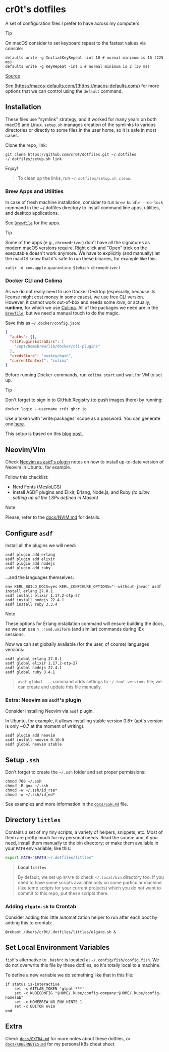 # cr0t's dotfiles

A set of configuration files I prefer to have across my computers.

> [!tip]
>
> On macOS consider to set keyboard repeat to the fastest values via console:
>
> ```console
> defaults write -g InitialKeyRepeat -int 10 # normal minimum is 15 (225 ms)
> defaults write -g KeyRepeat -int 1 # normal minimum is 2 (30 ms)
> ```
>
> [Source](https://apple.stackexchange.com/questions/10467/how-to-increase-keyboard-key-repeat-rate-on-os-x)

See [https://macos-defaults.com/](https://macos-defaults.com/) for more options
that we can control using the `default` command.

## Installation

These files use "symlink" strategy, and it worked for many years on both macOS
and Linux. `setup.sh` manages creation of the symlinks to various directories
or directly to some files in the user home, so it is safe in most cases.

Clone the repo, link:

```console
git clone https://github.com/cr0t/dotfiles.git ~/.dotfiles
~/.dotfiles/setup.sh link
```

Enjoy!

> To clean up the links, run `~/.dotfiles/setup.sh clean`.

### Brew Apps and Utilities

In case of fresh machine installation, consider to run `brew bundle --no-lock`
command in the ~/.dotfiles directory to install command line apps, utilities,
and desktop applications.

See [`Brewfile`](Brewfile) for the apps.

> [!tip]
>
> Some of the apps (e.g., `chromedriver`) don't have all the signatures as
> modern macOS versions require. Right click and "Open" trick on the executable
> doesn't work anymore. We have to explicitly (and manually) let the macOS know
> that it's safe to run these binaries, for example like this:
>
> ```shell
> xattr -d com.apple.quarantine $(which chromedriver)
> ```

### Docker CLI and Colima

As we do not really need to use Docker Desktop (especially, because its license
might cost money in some cases), we use free CLI version. However, it cannot
work out-of-box and needs some _love_, or actually, **runtime**, for which we
use [Colima](https://github.com/abiosoft/colima). All of the packages we need
are in the [`Brewfile`](Brewfile), but we need a manual touch to do the magic.

Save this as `~/.docker/config.json`:

```json
{
  "auths": {},
  "cliPluginsExtraDirs": [
    "/opt/homebrew/lib/docker/cli-plugins"
  ],
  "credsStore": "osxkeychain",
  "currentContext": "colima"
}
```

Before running Docker-commands, run `colima start` and wait for VM to set up.

> [!tip]
>
> Don't forget to sign in to GitHub Registry (to push images there) by running:
>
> `docker login --username cr0t ghcr.io`
>
> Use a token with 'write:packages' scope as a password. You can generate one
> [here](https://github.com/settings/tokens).

This setup is based on this [blog post](https://dev.to/elliotalexander/how-to-use-docker-without-docker-desktop-on-macos-217m).

## Neovim/Vim

Check [Neovim as asdf's plugin](#extra-neovim-as-asdfs-plugin) notes on how to
install up-to-date version of Neovim in Ubuntu, for example.

Follow this checklist:

- Nerd Fonts (MesloLGS)
- Install ASDF plugins and Elixir, Erlang, Node.js, and Ruby _(to allow setting
up all the LSPs defined in Mason)_

> [!note]
>
> Please, refer to the [docs/NVIM.md](docs/NVIM.md) for details.

## Configure `asdf`

Install all the plugins we will need:

```console
asdf plugin add erlang
asdf plugin add elixir
asdf plugin add nodejs
asdf plugin add ruby
```

…and the languages themselves:

```console
env KERL_BUILD_DOCS=yes KERL_CONFIGURE_OPTIONS="--without-javac" asdf install erlang 27.0.1
asdf install elixir 1.17.2-otp-27
asdf install nodejs 22.4.1
asdf install ruby 3.3.4
```

> [!note]
>
> These options for Erlang installation command will ensure building the docs,
> so we can use `h :rand.uniform` (and similar) commands during IEx sessions.

Now we can set globally available (for the user, of course) languages versions:

```console
asdf global erlang 27.0.1
asdf global elixir 1.17.2-otp-27
asdf global nodejs 22.4.1
asdf global ruby 3.4.1
```

> `asdf global ...` command adds settings to `~/.tool-versions` file; we can
> create and update this file manually.

### Extra: Neovim as `asdf`'s plugin

Consider installing Neovim via `asdf` plugin.

In Ubuntu, for example, it allows installing stable version 0.8+ (apt's version
is only ~0.7 at the moment of writing).

```console
asdf plugin add neovim
asdf install neovim 0.10.0
asdf global neovim stable
```

## Setup `.ssh`

Don't forget to create the `~/.ssh` folder and set proper permissions:

```console
chmod 700 ~/.ssh
chmod -R go= ~/.ssh
chmod -w ~/.ssh/id_rsa*
chmod -w ~/.ssh/id_ed*
```

See examples and more information in the [`docs/SSH.md`](docs/SSH.md) file.

## Directory `littles`

Contains a set of my tiny scripts, a variety of helpers, snippets, etc. Most of
them are pretty much for my personal needs. Read the source and, if you need,
install them manually to the bin directory; or make them available in your
`PATH` env variable, like this:

```bash
export PATH="$PATH:~/.dotfiles/littles"
```

> **Local `littles`**
>
> By default, we set up `$PATH` to check `~/.local/bin` directory too. If you
> need to have some scripts available only on some particular machine (like
> temp scripts for your current projects) which you do not want to commit to
> this repo, put these scripts there.

### Adding `elgato.sh` to Crontab

Consider adding this little automatization helper to run after each boot by
adding this to crontab:

```text
@reboot /Users/cr0t/.dotfiles/littles/elgato.sh &
```

## Set Local Environment Variables

`fish`'s alternative to `.bashrc` is located at `~/.config/fish/config.fish`.
We do not overwrite this file by these dotfiles, so it's totally local to a
machine.

To define a new variable we do something like that in this file:

```fish
if status is-interactive
    set -x GITLAB_TOKEN 'glpat-***'
    set -x KUBECONFIG "$HOME/.kube/config-company:$HOME/.kube/config-homelab"
    set -x HOMEBREW_NO_ENV_HINTS 1
    set -x EDITOR nvim
end
```

## Extra

Check [`docs/EXTRA.md`](docs/EXTRA.md) for more notes about these dotfiles, or
[`docs/KUBERNETES.md`](docs/KUBERNETES.md) for my personal k8s cheat sheet.

